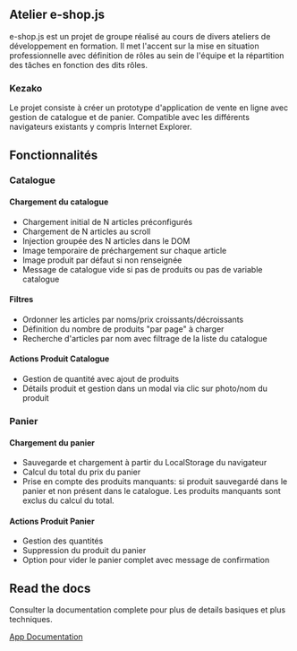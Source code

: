 ## Atelier e-shop.js

e-shop.js est un projet de groupe réalisé au cours de divers ateliers de développement en formation. Il met l'accent sur la mise en situation professionnelle avec définition de rôles au sein de l'équipe et la répartition des tâches en fonction des dits rôles.

### Kezako

Le projet consiste à créer un prototype d'application de vente en ligne avec gestion de catalogue et de panier. Compatible avec les différents navigateurs existants y compris Internet Explorer.

## Fonctionnalités

### Catalogue

#### Chargement du catalogue

- Chargement initial de N articles préconfigurés
- Chargement de N articles au scroll
- Injection groupée des N articles dans le DOM
- Image temporaire de préchargement sur chaque article
- Image produit par défaut si non renseignée
- Message de catalogue vide si pas de produits ou pas de variable catalogue

#### Filtres

- Ordonner les articles par noms/prix croissants/décroissants
- Définition du nombre de produits "par page" à charger
- Recherche d'articles par nom avec filtrage de la liste du catalogue

#### Actions Produit Catalogue

- Gestion de quantité avec ajout de produits
- Détails produit et gestion dans un modal via clic sur photo/nom du produit

### Panier

#### Chargement du panier

- Sauvegarde et chargement à partir du LocalStorage du navigateur
- Calcul du total du prix du panier
- Prise en compte des produits manquants: si produit sauvegardé dans le panier et non présent dans le catalogue. Les produits manquants sont exclus du calcul du total.

#### Actions Produit Panier

- Gestion des quantités
- Suppression du produit du panier
- Option pour vider le panier complet avec message de confirmation

## Read the docs

Consulter la documentation complete pour plus de details basiques et plus techniques.

[App Documentation](https://jhechavarria.github.io/atelier-e-shop-js/)